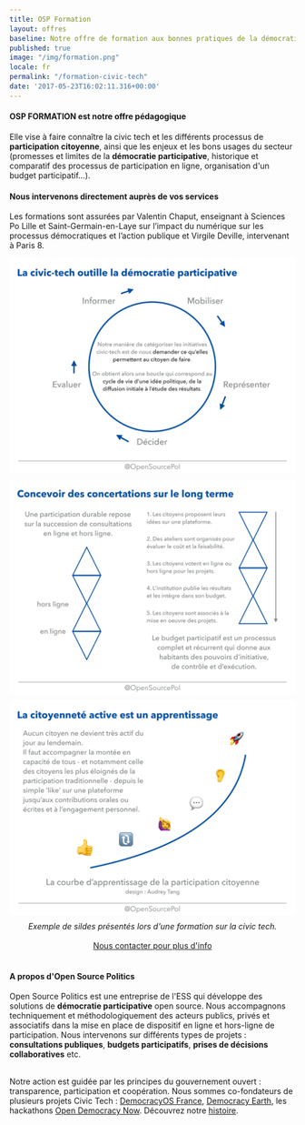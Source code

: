 ```yaml
---
title: OSP Formation
layout: offres
baseline: Notre offre de formation aux bonnes pratiques de la démocratie connectée
published: true
image: "/img/formation.png"
locale: fr
permalink: "/formation-civic-tech"
date: '2017-05-23T16:02:11.316+00:00'
---
```

#### OSP FORMATION est notre offre pédagogique
Elle vise à faire connaître la civic tech et les différents processus de <b>participation citoyenne</b>, ainsi que les enjeux et les bons usages du secteur (promesses et limites de la <b>démocratie participative</b>, historique et comparatif des processus de participation en ligne, organisation d'un budget participatif…).

#### Nous intervenons directement auprès de vos services

Les formations sont assurées par Valentin Chaput, enseignant à Sciences Po Lille et Saint-Germain-en-Laye sur l’impact du numérique sur les processus démocratiques et l’action publique et Virgile Deville, intervenant à Paris 8.
<div class = "row">

<div class = "col-sm-4"><a href ="{{ site.baseurl }}/blog-fr/La_democratie_continue/"><img src = "img/products/formation/fr/demo-1.jpg" class = "img-thumbnail" style = "margin-right:7px;margin-bottom: 8px;" alt = "Exemple de sildes présentés lors d'une formation sur la civic tech"></a></div>
<div class = "col-sm-4"><a href ="{{ site.baseurl }}/blog-fr/La_democratie_continue/"><img src = "img/products/formation/fr/demo-2.jpg" class = "img-thumbnail" style = "margin-right:7px;margin-bottom: 8px;" alt = "Exemple de sildes présentés lors d'une formation sur la civic tech"></a></div>
<div class = "col-sm-4"><a href ="{{ site.baseurl }}/blog-fr/La_democratie_continue/"><img src = "img/products/formation/fr/demo-3.jpg" class = "img-thumbnail" style = "margin-bottom: 8px;" alt = "Exemple de sildes présentés lors d'une formation sur la civic tech"></a></div>
</div>
<center><i>Exemple de sildes présentés lors d'une formation sur la civic tech.</i></center>
<br>

<center><a href="{{ site.baseurl }}/fr/accueil#contact" class="btn btn-primary">Nous contacter pour plus d'info</a></center>

<br>


<div class="well">
<h4>A propos d'Open Source Politics</h4>

Open Source Politics est une entreprise de l'ESS qui développe des solutions de <b>démocratie participative</b> open source. Nous accompagnons techniquement et méthodologiquement des acteurs publics, privés et associatifs dans la mise en place de dispositif en ligne et hors-ligne de participation. Nous intervenons sur différents types de projets : <b>consultations publiques</b>, <b>budgets participatifs</b>, <b>prises de décisions collaboratives</b> etc.

<br>
Notre action est guidée par les principes du gouvernement ouvert : transparence, participation et coopération. Nous sommes co-fondateurs de plusieurs projets Civic Tech : <a href="http://democracyos.eu" target="blank">DemocracyOS France</a>, <a href="http://democracy.earth" target="blank">Democracy Earth</a>, les hackathons <a href="http://opendemocracynow.net" target="blank">Open Democracy Now</a>. Découvrez notre <a href="https://medium.com/open-source-politics/notre-histoire-c61bbec90334#.bmus5b392" target="blank">histoire</a>.
</div>
